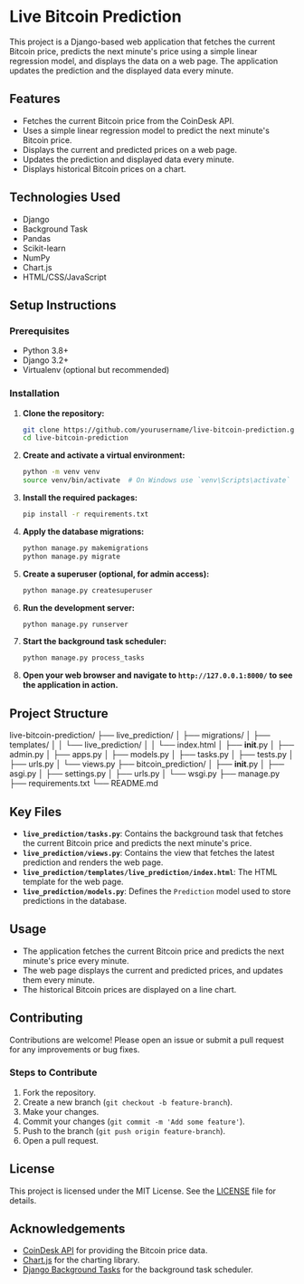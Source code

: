 # Live Bitcoin Prediction

This project is a Django-based web application that fetches the current Bitcoin price, predicts the next minute's price using a simple linear regression model, and displays the data on a web page. The application updates the prediction and the displayed data every minute.

## Features

- Fetches the current Bitcoin price from the CoinDesk API.
- Uses a simple linear regression model to predict the next minute's Bitcoin price.
- Displays the current and predicted prices on a web page.
- Updates the prediction and displayed data every minute.
- Displays historical Bitcoin prices on a chart.

## Technologies Used

- Django
- Background Task
- Pandas
- Scikit-learn
- NumPy
- Chart.js
- HTML/CSS/JavaScript

## Setup Instructions

### Prerequisites

- Python 3.8+
- Django 3.2+
- Virtualenv (optional but recommended)

### Installation

1. **Clone the repository:**

    ```bash
    git clone https://github.com/yourusername/live-bitcoin-prediction.git
    cd live-bitcoin-prediction
    ```

2. **Create and activate a virtual environment:**

    ```bash
    python -m venv venv
    source venv/bin/activate  # On Windows use `venv\Scripts\activate`
    ```

3. **Install the required packages:**

    ```bash
    pip install -r requirements.txt
    ```

4. **Apply the database migrations:**

    ```bash
    python manage.py makemigrations
    python manage.py migrate
    ```

5. **Create a superuser (optional, for admin access):**

    ```bash
    python manage.py createsuperuser
    ```

6. **Run the development server:**

    ```bash
    python manage.py runserver
    ```

7. **Start the background task scheduler:**

    ```bash
    python manage.py process_tasks
    ```

8. **Open your web browser and navigate to `http://127.0.0.1:8000/` to see the application in action.**

## Project Structure
live-bitcoin-prediction/
├── live_prediction/
│   ├── migrations/
│   ├── templates/
│   │   └── live_prediction/
│   │       └── index.html
│   ├── __init__.py
│   ├── admin.py
│   ├── apps.py
│   ├── models.py
│   ├── tasks.py
│   ├── tests.py
│   ├── urls.py
│   └── views.py
├── bitcoin_prediction/
│   ├── __init__.py
│   ├── asgi.py
│   ├── settings.py
│   ├── urls.py
│   └── wsgi.py
├── manage.py
├── requirements.txt
└── README.md

## Key Files

- **`live_prediction/tasks.py`**: Contains the background task that fetches the current Bitcoin price and predicts the next minute's price.
- **`live_prediction/views.py`**: Contains the view that fetches the latest prediction and renders the web page.
- **`live_prediction/templates/live_prediction/index.html`**: The HTML template for the web page.
- **`live_prediction/models.py`**: Defines the `Prediction` model used to store predictions in the database.

## Usage

- The application fetches the current Bitcoin price and predicts the next minute's price every minute.
- The web page displays the current and predicted prices, and updates them every minute.
- The historical Bitcoin prices are displayed on a line chart.

## Contributing

Contributions are welcome! Please open an issue or submit a pull request for any improvements or bug fixes.

### Steps to Contribute

1. Fork the repository.
2. Create a new branch (`git checkout -b feature-branch`).
3. Make your changes.
4. Commit your changes (`git commit -m 'Add some feature'`).
5. Push to the branch (`git push origin feature-branch`).
6. Open a pull request.

## License

This project is licensed under the MIT License. See the [LICENSE](LICENSE) file for details.

## Acknowledgements

- [CoinDesk API](https://www.coindesk.com/coindesk-api) for providing the Bitcoin price data.
- [Chart.js](https://www.chartjs.org/) for the charting library.
- [Django Background Tasks](https://django-background-tasks.readthedocs.io/en/latest/) for the background task scheduler.
